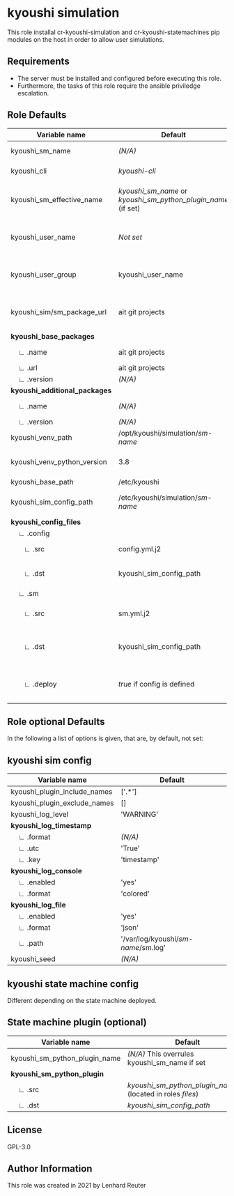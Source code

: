 # kyoushi simulation

This role installal cr-kyoushi-simulation and cr-kyoushi-statemachines pip modules on the host in order to allow user simulations.

## Requirements

- The server must be installed and configured before executing this role.
- Furthermore, the tasks of this role require the ansible priviledge escalation.

## Role Defaults

| Variable name                                       | Default                                                       | Description                                |
| --------------------------------------------------- | ------------------------------------------------------------- | ------------------------------------------ |
| kyoushi_sm_name                                     | *(N/A)*                                                       | Name of the statemachine                   |
| kyoushi_cli                                         | *kyoushi-cli*                                                 | The cli tool name                          |
| kyoushi_sm_effective_name                           | *kyoushi_sm_name* or *kyoushi_sm_python_plugin_name* (if set) | effective sm-name for the rest of the role |
| kyoushi_user_name                                   | *Not set*                                                     | User for file ownership and permissions    |
| kyoushi_user_group                                  | kyoushi_user_name                                             | Group for file ownership and permissions   |
| kyoushi_sim/sm_package_url                          | ait git projects                                              | URL used to install pip package from       |
| **kyoushi_base_packages**                           |                                                               |                                            |
| &nbsp;&nbsp;&nbsp;&nbsp;∟ .name                     | ait git projects                                              | pip package name                           |
| &nbsp;&nbsp;&nbsp;&nbsp;∟ .url                      | ait git projects                                              | repos url                                  |
| &nbsp;&nbsp;&nbsp;&nbsp;∟ .version                  | *(N/A)*                                                       | *optional                                  |
| **kyoushi_additional_packages**                     |                                                               |                                            |
| &nbsp;&nbsp;&nbsp;&nbsp;∟ .name                     | *(N/A)*                                                       | pip package name                           |
| &nbsp;&nbsp;&nbsp;&nbsp;∟ .version                  | *(N/A)*                                                       | *optional                                  |
| kyoushi_venv_path                                   | /opt/kyoushi/simulation/*sm-name*                             | path to venv                               |
| kyoushi_venv_python_version                         | 3.8                                                           | Python version for venv                    |
| kyoushi_base_path                                   | /etc/kyoushi                                                  |                                            |
| kyoushi_sim_config_path                             | /etc/kyoushi/simulation/*sm-name*                             | path to store the config files             |
| **kyoushi_config_files**                            |                                                               |                                            |
| &nbsp;&nbsp;&nbsp;&nbsp;∟ .config                   |                                                               |                                            |
| &nbsp;&nbsp;&nbsp;&nbsp;&nbsp;&nbsp;&nbsp;∟ .src    | config.yml.j2                                                 | local path to config file                  |
| &nbsp;&nbsp;&nbsp;&nbsp;&nbsp;&nbsp;&nbsp;∟ .dst    | kyoushi_sim_config_path                                       | remote path to store the config file       |
| &nbsp;&nbsp;&nbsp;&nbsp;∟ .sm                       |                                                               |                                            |
| &nbsp;&nbsp;&nbsp;&nbsp;&nbsp;&nbsp;&nbsp;∟ .src    | sm.yml.j2                                                     | local path to sm config file               |
| &nbsp;&nbsp;&nbsp;&nbsp;&nbsp;&nbsp;&nbsp;∟ .dst    | kyoushi_sim_config_path                                       | remote path to store the sm config file    |
| &nbsp;&nbsp;&nbsp;&nbsp;&nbsp;&nbsp;&nbsp;∟ .deploy | *true* if config is defined                                   | controls wheither sm file is deployed      |

## Role optional Defaults

In the following a list of options is given, that are, by default, not set:

## kyoushi sim config

| Variable name                      | Default                             |
| ---------------------------------- | ----------------------------------- |
| kyoushi_plugin_include_names       | ['.*']                              |
| kyoushi_plugin_exclude_names       | []                                  |
| kyoushi_log_level                  | 'WARNING'                           |
| **kyoushi_log_timestamp**          |                                     |
| &nbsp;&nbsp;&nbsp;&nbsp;∟ .format  | *(N/A)*                             |
| &nbsp;&nbsp;&nbsp;&nbsp;∟ .utc     | 'True'                              |
| &nbsp;&nbsp;&nbsp;&nbsp;∟ .key     | 'timestamp'                         |
| **kyoushi_log_console**            |                                     |
| &nbsp;&nbsp;&nbsp;&nbsp;∟ .enabled | 'yes'                               |
| &nbsp;&nbsp;&nbsp;&nbsp;∟ .format  | 'colored'                           |
| **kyoushi_log_file**               |                                     |
| &nbsp;&nbsp;&nbsp;&nbsp;∟ .enabled | 'yes'                               |
| &nbsp;&nbsp;&nbsp;&nbsp;∟ .format  | 'json'                              |
| &nbsp;&nbsp;&nbsp;&nbsp;∟ .path    | '/var/log/kyoushi/*sm-name*/sm.log' |
| kyoushi_seed                       | *(N/A)*                             |

## kyoushi state machine config

Different depending on the state machine deployed.

## State machine plugin (optional)

| Variable name                  | Default                                                       |
| ------------------------------ | ------------------------------------------------------------- |
| kyoushi_sm_python_plugin_name  | *(N/A)* This overrules kyoushi_sm_name if set                 |
| **kyoushi_sm_python_plugin**   |                                                               |
| &nbsp;&nbsp;&nbsp;&nbsp;∟ .src | *kyoushi_sm_python_plugin_name*.py (located in roles *files*) |
| &nbsp;&nbsp;&nbsp;&nbsp;∟ .dst | *kyoushi_sim_config_path*                                     |

## License

GPL-3.0

## Author Information

This role was created in 2021 by Lenhard Reuter
